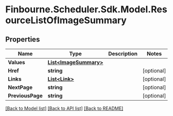 # Finbourne.Scheduler.Sdk.Model.ResourceListOfImageSummary

## Properties

Name | Type | Description | Notes
------------ | ------------- | ------------- | -------------
**Values** | [**List&lt;ImageSummary&gt;**](ImageSummary.md) |  | 
**Href** | **string** |  | [optional] 
**Links** | [**List&lt;Link&gt;**](Link.md) |  | [optional] 
**NextPage** | **string** |  | [optional] 
**PreviousPage** | **string** |  | [optional] 

[[Back to Model list]](../README.md#documentation-for-models) [[Back to API list]](../README.md#documentation-for-api-endpoints) [[Back to README]](../README.md)

